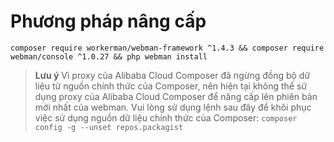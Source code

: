 # Phương pháp nâng cấp

`composer require workerman/webman-framework ^1.4.3 && composer require webman/console ^1.0.27 && php webman install`

> **Lưu ý**
> Vì proxy của Alibaba Cloud Composer đã ngừng đồng bộ dữ liệu từ nguồn chính thức của Composer, nên hiện tại không thể sử dụng proxy của Alibaba Cloud Composer để nâng cấp lên phiên bản mới nhất của webman. Vui lòng sử dụng lệnh sau đây để khôi phục việc sử dụng nguồn dữ liệu chính thức của Composer: `composer config -g --unset repos.packagist`
